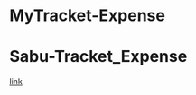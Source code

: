 # MyTracket-Expense
# Sabu-Tracket_Expense
[link](https://the-digitalacademy.github.io/Sabu-Tracket_Expense/)